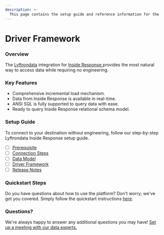 ```yaml
---
description: >-
  This page contains the setup guide and reference information for the Inside Response source connector.
---
```


# Driver Framework

### Overview

The [Lyftrondata](https://www.lyftrondata.com/) integration for [Inside Response](https://www.lyftrondata.com/integration/inside-response/)[ ](https://www.lyftrondata.com/integration/inside-response/)provides the most natural way to access data while requiring no engineering.

### Key Features

* Comprehensive incremental load mechanism.
* Data from Inside Response is available in real-time.&#x20;
* ANSI SQL is fully supported to query data with ease.
* Ready to query Inside Response relational schema model.

### Setup Guide

To connect to your destination without engineering, follow our step-by-step Lyftrondata Inside Response setup guide.

* [ ] [Prerequisite](../../marketing-analytics/inside-response/prerequisite.md)
* [ ] [Connection Steps](../../marketing-analytics/inside-response/connection-steps.md)
* [ ] [Data Model](../../marketing-analytics/inside-response/data-model/)
* [ ] [Driver Framework](../../marketing-analytics/inside-response/driver-framework/)
* [ ] [Release Notes](../../marketing-analytics/inside-response/release-notes.md)

### Quickstart Steps

Do you have questions about how to use the platform? Don't worry; we've got you covered. Simply follow the quickstart instructions [here](../../../quickstart-steps.md).

### Questions? <a href="#questions" id="questions"></a>

We're always happy to answer any additional questions you may have! [Set up a meeting with our data experts.](https://www.lyftrondata.com/book-a-meeting/)


